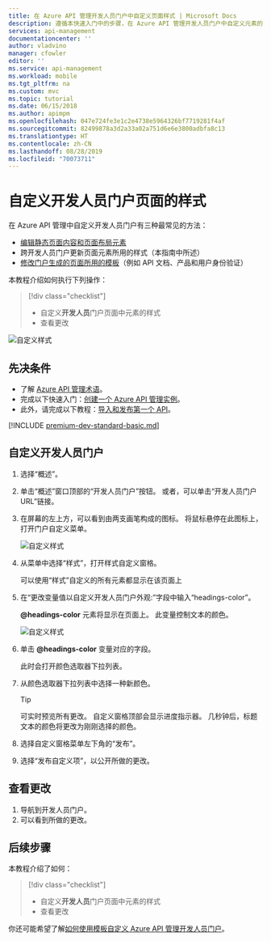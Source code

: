 ```yaml
---
title: 在 Azure API 管理开发人员门户中自定义页面样式 | Microsoft Docs
description: 遵循本快速入门中的步骤，在 Azure API 管理开发人员门户中自定义元素的样式。
services: api-management
documentationcenter: ''
author: vladvino
manager: cfowler
editor: ''
ms.service: api-management
ms.workload: mobile
ms.tgt_pltfrm: na
ms.custom: mvc
ms.topic: tutorial
ms.date: 06/15/2018
ms.author: apimpm
ms.openlocfilehash: 047e724fe3e1c2e4738e5964326bf7719281f4af
ms.sourcegitcommit: 82499878a3d2a33a02a751d6e6e3800adbfa8c13
ms.translationtype: HT
ms.contentlocale: zh-CN
ms.lasthandoff: 08/28/2019
ms.locfileid: "70073711"
---
```

# <a name="customize-the-style-of-the-developer-portal-pages"></a>自定义开发人员门户页面的样式

在 Azure API 管理中自定义开发人员门户有三种最常见的方法：
 
* [编辑静态页面内容和页面布局元素](api-management-modify-content-layout.md)
* 跨开发人员门户更新页面元素所用的样式（本指南中所述）
* [修改门户生成的页面所用的模板](api-management-developer-portal-templates.md)（例如 API 文档、产品和用户身份验证）

本教程介绍如何执行下列操作：

> [!div class="checklist"]
> * 自定义**开发人员**门户页面中元素的样式
> * 查看更改

![自定义样式](./media/modify-developer-portal-style/developer_portal.png)

## <a name="prerequisites"></a>先决条件

+ 了解 [Azure API 管理术语](api-management-terminology.md)。
+ 完成以下快速入门：[创建一个 Azure API 管理实例](get-started-create-service-instance.md)。
+ 此外，请完成以下教程：[导入和发布第一个 API](import-and-publish.md)。

[!INCLUDE [premium-dev-standard-basic.md](../../includes/api-management-availability-premium-dev-standard-basic.md)]

## <a name="customize-the-developer-portal"></a>自定义开发人员门户

1. 选择“概述”。 
2. 单击“概述”窗口顶部的“开发人员门户”按钮。   或者，可以单击“开发人员门户 URL”链接。 
3. 在屏幕的左上方，可以看到由两支画笔构成的图标。 将鼠标悬停在此图标上，打开门户自定义菜单。

    ![自定义样式](./media/modify-developer-portal-style/modify-developer-portal-style01.png)
4. 从菜单中选择“样式”，打开样式自定义窗格。 

    可以使用“样式”自定义的所有元素都显示在该页面上 
5. 在“更改变量值以自定义开发人员门户外观:”字段中输入“headings-color”。 

    **\@headings-color** 元素将显示在页面上。 此变量控制文本的颜色。

    ![自定义样式](./media/modify-developer-portal-style/modify-developer-portal-style02.png)
    
6. 单击 **\@headings-color** 变量对应的字段。 
    
    此时会打开颜色选取器下拉列表。
7. 从颜色选取器下拉列表中选择一种新颜色。

    > [!TIP]
    > 可实时预览所有更改。 自定义窗格顶部会显示进度指示器。 几秒钟后，标题文本的颜色将更改为刚刚选择的颜色。

8. 选择自定义窗格菜单左下角的“发布”。 
9. 选择“发布自定义项”，以公开所做的更改。 

## <a name="view-your-change"></a>查看更改

1. 导航到开发人员门户。
2. 可以看到所做的更改。

## <a name="next-steps"></a>后续步骤

本教程介绍了如何：

> [!div class="checklist"]
> * 自定义**开发人员**门户页面中元素的样式
> * 查看更改

你还可能希望了解[如何使用模板自定义 Azure API 管理开发人员门户](api-management-developer-portal-templates.md)。